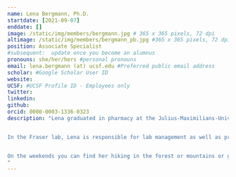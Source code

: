 ```yaml
---
name: Lena Bergmann, Ph.D.
startdate: [2021-09-07]
enddate: []
image: /static/img/members/bergmann.jpg # 365 x 365 pixels, 72 dpi
altimage: /static/img/members/bergmann_pb.jpg #365 x 365 pixels, 72 dpi
position: Associate Specialist
#subsequent:  update once you become an alumnus
pronouns: she/her/hers #personal pronouns
email: lena.bergmann (at) ucsf.edu #Preferred public email address
scholar: #Google Scholar User ID
website:
UCSF: #UCSF Profile ID - Employees only
twitter:
linkedin:
github:
orcid: 0000-0003-1336-0323
description: "Lena graduated in pharmacy at the Julius-Maximilians-University in Wuerzburg, Germany. During her Ph.D. in biochemistry at the LMU Munich, she focused on the molecular mechanism of chromatin remodeler recruitment in yeast.


In the Fraser lab, Lena is responsible for lab management as well as protein purifications and subsequent assays.


On the weekends you can find her hiking in the forest or mountains or going to the ballet.
"
---
```

